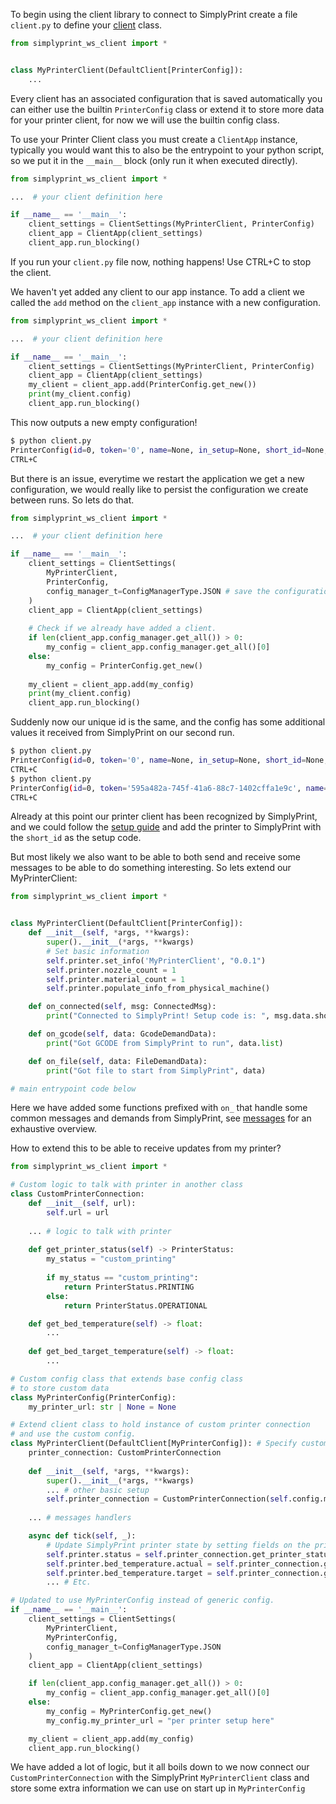 To begin using the client library to connect to SimplyPrint create a file `client.py` to define
your [client](concepts/client.md) class.

```python
from simplyprint_ws_client import *


class MyPrinterClient(DefaultClient[PrinterConfig]):
    ...
```

Every client has an associated configuration that is saved automatically you can either use the builtin `PrinterConfig`
class or extend it to store more data for your printer client, for now we will use the builtin config class.

To use your Printer Client class you must create a `ClientApp` instance, typically you would want this to also
be the entrypoint to your python script, so we put it in the `__main__` block (only run it when executed directly).

```python
from simplyprint_ws_client import *

...  # your client definition here

if __name__ == '__main__':
    client_settings = ClientSettings(MyPrinterClient, PrinterConfig)
    client_app = ClientApp(client_settings)
    client_app.run_blocking()
```

If you run your `client.py` file now, nothing happens! Use CTRL+C to stop the client.

We haven't yet added any client to our app instance. To add a client we called the `add` method on the `client_app` instance with a new configuration.


```python
from simplyprint_ws_client import *

...  # your client definition here

if __name__ == '__main__':
    client_settings = ClientSettings(MyPrinterClient, PrinterConfig)
    client_app = ClientApp(client_settings)
    my_client = client_app.add(PrinterConfig.get_new())
    print(my_client.config)
    client_app.run_blocking()
```

This now outputs a new empty configuration!

```bash
$ python client.py
PrinterConfig(id=0, token='0', name=None, in_setup=None, short_id=None, public_ip=None, unique_id='04be1d2a-248c-425d-a08f-d5892287b288')
CTRL+C
```

But there is an issue, everytime we restart the application we get a new configuration, we would really like to persist the configuration we create between runs. So lets do that.

```python
from simplyprint_ws_client import *

...  # your client definition here

if __name__ == '__main__':
    client_settings = ClientSettings(
        MyPrinterClient, 
        PrinterConfig, 
        config_manager_t=ConfigManagerType.JSON # save the configuration to a JSON file
    )
    client_app = ClientApp(client_settings)
    
    # Check if we already have added a client.
    if len(client_app.config_manager.get_all()) > 0:
        my_config = client_app.config_manager.get_all()[0]
    else:
        my_config = PrinterConfig.get_new()
        
    my_client = client_app.add(my_config)
    print(my_client.config)
    client_app.run_blocking()
```

Suddenly now our unique id is the same, and the config has some additional values it received from SimplyPrint on our second run.

```bash
$ python client.py
PrinterConfig(id=0, token='0', name=None, in_setup=None, short_id=None, public_ip=None, unique_id='08086eeb-812b-4bda-9159-99852aff509b')
CTRL+C
$ python client.py
PrinterConfig(id=0, token='595a482a-745f-41a6-88c7-1402cffa1e9c', name=None, in_setup=True, short_id='9ZZM', public_ip=None, unique_id='08086eeb-812b-4bda-9159-99852aff509b')
CTRL+C
```

Already at this point our printer client has been recognized by SimplyPrint, and we could follow the [setup guide](https://simplyprint.io/setup-guide) and add the printer to SimplyPrint with the `short_id` as the setup code.

But most likely we also want to be able to both send and receive some messages to be able to do something interesting. So lets extend our MyPrinterClient:

```python
from simplyprint_ws_client import *


class MyPrinterClient(DefaultClient[PrinterConfig]):
    def __init__(self, *args, **kwargs):
        super().__init__(*args, **kwargs)
        # Set basic information
        self.printer.set_info('MyPrinterClient', "0.0.1")
        self.printer.nozzle_count = 1
        self.printer.material_count = 1
        self.printer.populate_info_from_physical_machine()

    def on_connected(self, msg: ConnectedMsg):
        print("Connected to SimplyPrint! Setup code is: ", msg.data.short_id)

    def on_gcode(self, data: GcodeDemandData):
        print("Got GCODE from SimplyPrint to run", data.list)

    def on_file(self, data: FileDemandData):
        print("Got file to start from SimplyPrint", data)

# main entrypoint code below
```

Here we have added some functions prefixed with `on_` that handle some common messages and demands from SimplyPrint, see [messages](concepts/messages.md) for an exhaustive overview.

How to extend this to be able to receive updates from my printer?
```python
from simplyprint_ws_client import *

# Custom logic to talk with printer in another class
class CustomPrinterConnection:
    def __init__(self, url):
        self.url = url
        
    ... # logic to talk with printer
    
    def get_printer_status(self) -> PrinterStatus:
        my_status = "custom_printing"
        
        if my_status == "custom_printing":
            return PrinterStatus.PRINTING
        else:
            return PrinterStatus.OPERATIONAL

    def get_bed_temperature(self) -> float:
        ...
    
    def get_bed_target_temperature(self) -> float:
        ...

# Custom config class that extends base config class
# to store custom data
class MyPrinterConfig(PrinterConfig):
    my_printer_url: str | None = None

# Extend client class to hold instance of custom printer connection
# and use the custom config.
class MyPrinterClient(DefaultClient[MyPrinterConfig]): # Specify custom config
    printer_connection: CustomPrinterConnection
    
    def __init__(self, *args, **kwargs):
        super().__init__(*args, **kwargs)
        ... # other basic setup
        self.printer_connection = CustomPrinterConnection(self.config.my_printer_url)
    
    ... # messages handlers

    async def tick(self, _):
        # Update SimplyPrint printer state by setting fields on the printer-state field.
        self.printer.status = self.printer_connection.get_printer_status()
        self.printer.bed_temperature.actual = self.printer_connection.get_bed_temperature()
        self.printer.bed_temperature.target = self.printer_connection.get_bed_target_temperature()
        ... # Etc.

# Updated to use MyPrinterConfig instead of generic config.
if __name__ == '__main__':
    client_settings = ClientSettings(
        MyPrinterClient,
        MyPrinterConfig,
        config_manager_t=ConfigManagerType.JSON
    )
    client_app = ClientApp(client_settings)

    if len(client_app.config_manager.get_all()) > 0:
        my_config = client_app.config_manager.get_all()[0]
    else:
        my_config = MyPrinterConfig.get_new()
        my_config.my_printer_url = "per printer setup here"

    my_client = client_app.add(my_config)
    client_app.run_blocking()
```

We have added a lot of logic, but it all boils down to we now connect our `CustomPrinterConnection` with the SimplyPrint `MyPrinterClient` class and store some extra information we can use on start up in `MyPrinterConfig`

